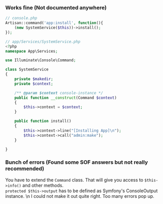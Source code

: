 ### Works fine (Not documented anywhere)

```php
// console.php
Artisan::command('app:install', function(){
    (new SystemService($this))->install();
});
```

```php
// app/Services/SystemService.php
<?php
namespace App\Services;

use Illuminate\Console\Command;

class SystemService
{
    private $makedir;
    private $context;

    /** @param $context console-instance */
    public function __construct(Command $context)
    {
        $this->context = $context;
    }

    public function install()
    {
        $this->context->line("[Installing App]\n");
        $this->context->call("admin:make");
    }

}
```

### Bunch of errors (Found some SOF answers but not really recommended)

You have to extend the `Command` class. That will give you access to `$this->info()` and other methods. \
`protected $this->output` has to be defined as Symfony's ConsoleOutput instance. \n
I could not make it out quite right. Too many errors pop up.
